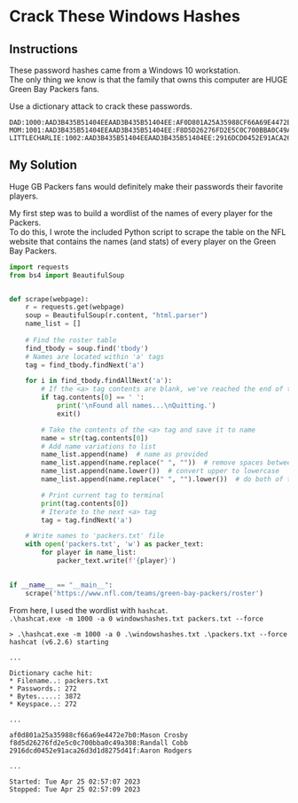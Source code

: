 # Crack These Windows Hashes
## Instructions
These password hashes came from a Windows 10 workstation.  
The only thing we know is that the family that owns this computer are HUGE Green Bay Packers fans. 

Use a dictionary attack to crack these passwords.
```commandline
DAD:1000:AAD3B435B51404EEAAD3B435B51404EE:AF0D801A25A35988CF66A69E4472E7B0::
MOM:1001:AAD3B435B51404EEAAD3B435B51404EE:F8D5D26276FD2E5C0C700BBA0C49A308::
LITTLECHARLIE:1002:AAD3B435B51404EEAAD3B435B51404EE:2916DCD0452E91ACA26D3D1D8275D41F::
```

## My Solution
Huge GB Packers fans would definitely make their passwords their favorite players.

My first step was to build a wordlist of the names of every player for the Packers.  
To do this, I wrote the included Python script to scrape the table on the NFL website that contains the names (and stats) of every player on the Green Bay Packers.

```python
import requests
from bs4 import BeautifulSoup


def scrape(webpage):
    r = requests.get(webpage)
    soup = BeautifulSoup(r.content, "html.parser")
    name_list = []
    
    # Find the roster table
    find_tbody = soup.find('tbody')
    # Names are located within 'a' tags
    tag = find_tbody.findNext('a')

    for i in find_tbody.findAllNext('a'):
        # If the <a> tag contents are blank, we've reached the end of the roster.
        if tag.contents[0] == ' ':
            print('\nFound all names...\nQuitting.')
            exit()

        # Take the contents of the <a> tag and save it to name
        name = str(tag.contents[0])
        # Add name variations to list
        name_list.append(name)  # name as provided
        name_list.append(name.replace(" ", ""))  # remove spaces between first and last
        name_list.append(name.lower())  # convert upper to lowercase
        name_list.append(name.replace(" ", "").lower())  # do both of the above

        # Print current tag to terminal       
        print(tag.contents[0])
        # Iterate to the next <a> tag
        tag = tag.findNext('a')

    # Write names to 'packers.txt' file
    with open('packers.txt', 'w') as packer_text:
        for player in name_list:
            packer_text.write(f'{player}')

            
if __name__ == "__main__":
    scrape('https://www.nfl.com/teams/green-bay-packers/roster')
```
From here, I used the wordlist with `hashcat`.  
`.\hashcat.exe -m 1000 -a 0 windowshashes.txt packers.txt --force`

```commandline
> .\hashcat.exe -m 1000 -a 0 .\windowshashes.txt .\packers.txt --force
hashcat (v6.2.6) starting

...

Dictionary cache hit:
* Filename..: packers.txt
* Passwords.: 272
* Bytes.....: 3872
* Keyspace..: 272

...

af0d801a25a35988cf66a69e4472e7b0:Mason Crosby
f8d5d26276fd2e5c0c700bba0c49a308:Randall Cobb
2916dcd0452e91aca26d3d1d8275d41f:Aaron Rodgers

...

Started: Tue Apr 25 02:57:07 2023
Stopped: Tue Apr 25 02:57:09 2023
```
